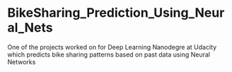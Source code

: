 # BikeSharing_Prediction_Using_Neural_Nets
One of the projects worked on for Deep Learning Nanodegre at Udacity which predicts bike sharing patterns based on past data using Neural Networks

